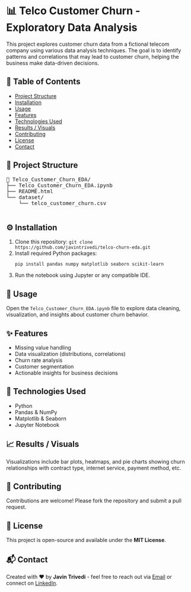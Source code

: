 <h1>📊 Telco Customer Churn - Exploratory Data Analysis</h1>

  <p>This project explores customer churn data from a fictional telecom company using various data analysis techniques. The goal is to identify patterns and correlations that may lead to customer churn, helping the business make data-driven decisions.</p>

  <h2>📑 Table of Contents</h2>
  <ul>
    <li><a href="#project-structure">Project Structure</a></li>
    <li><a href="#installation">Installation</a></li>
    <li><a href="#usage">Usage</a></li>
    <li><a href="#features">Features</a></li>
    <li><a href="#technologies">Technologies Used</a></li>
    <li><a href="#results">Results / Visuals</a></li>
    <li><a href="#contributing">Contributing</a></li>
    <li><a href="#license">License</a></li>
    <li><a href="#contact">Contact</a></li>
  </ul>

  <h2 id="project-structure">📂 Project Structure</h2>
  <pre>
📁 Telco_Customer_Churn_EDA/
├── Telco_Customer_Churn_EDA.ipynb
├── README.html
└── dataset/
    └── telco_customer_churn.csv
  </pre>

  <h2 id="installation">⚙️ Installation</h2>
  <ol>
    <li>Clone this repository: <code>git clone https://github.com/javintrivedi/telco-churn-eda.git</code></li>
    <li>Install required Python packages:
      <pre><code>pip install pandas numpy matplotlib seaborn scikit-learn</code></pre>
    </li>
    <li>Run the notebook using Jupyter or any compatible IDE.</li>
  </ol>

  <h2 id="usage">🚀 Usage</h2>
  <p>Open the <code>Telco_Customer_Churn_EDA.ipynb</code> file to explore data cleaning, visualization, and insights about customer churn behavior.</p>

  <h2 id="features">✨ Features</h2>
  <ul>
    <li>Missing value handling</li>
    <li>Data visualization (distributions, correlations)</li>
    <li>Churn rate analysis</li>
    <li>Customer segmentation</li>
    <li>Actionable insights for business decisions</li>
  </ul>

  <h2 id="technologies">🧰 Technologies Used</h2>
  <ul>
    <li>Python</li>
    <li>Pandas & NumPy</li>
    <li>Matplotlib & Seaborn</li>
    <li>Jupyter Notebook</li>
  </ul>

  <h2 id="results">📈 Results / Visuals</h2>
  <p>Visualizations include bar plots, heatmaps, and pie charts showing churn relationships with contract type, internet service, payment method, etc.</p>

  <h2 id="contributing">🤝 Contributing</h2>
  <p>Contributions are welcome! Please fork the repository and submit a pull request.</p>

  <h2 id="license">📄 License</h2>
  <p>This project is open-source and available under the <strong>MIT License</strong>.</p>

  <h2 id="contact">📬 Contact</h2>
  <p>Created with ❤️ by <strong>Javin Trivedi</strong> - feel free to reach out via <a href="mailto:javintrivedi007@gmail.com">Email</a> or connect on <a href="https://www.linkedin.com/in/javintrivedi">LinkedIn</a>.</p>
